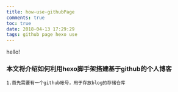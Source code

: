 ```yaml
---
title: how-use-githubPage
comments: true
toc: true
date: 2018-04-13 17:29:29
tags: github page hexo use
---
```

hello!

### 本文将介绍如何利用hexo脚手架搭建基于github的个人博客
```
1.首先需要有一个github帐号，用于存放blog的存储仓库
```


